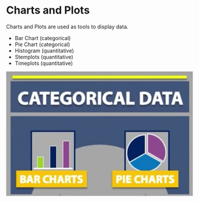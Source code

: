 # Charts and Plots

Charts and Plots are used as tools to display data.

* Bar Chart (categorical)
* Pie Chart (categorical)
* Histogram (quantitative)
* Stemplots (quantitative)
* Timeplots (quantitative)


![](img/002.charts_and_plots-0903062736.png)
